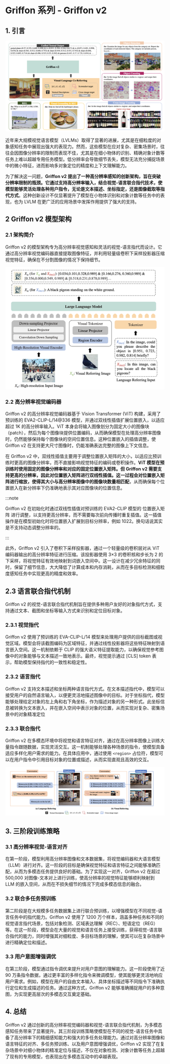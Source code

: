 # Griffon 系列 - Griffon v2

## 1. 引言

![picture 1](images/fc010a3b3622d53f978245ab8bb05300d57618e0ef70305795a2b459c8d7397e.png)

近年来大规模视觉语言模型（LVLMs）取得了显著的进展，尤其是在细粒度的对象感知任务中展现出强大的表现力。然而，这些模型在应对复杂、密集场景时，往往会因图像分辨率的限制而表现不佳，尤其是在细小物体的识别、精确对象计数等任务上难以超越专用任务模型。低分辨率会导致细节丢失，模型无法充分捕捉场景中的微小特征，进而影响多对象定位的精度和上下文理解能力。

为了解决这一问题，**Griffon v2 提出了一种高分辨率感知的创新架构，旨在突破分辨率限制的瓶颈。它通过支持高分辨率输入，结合视觉-语言联合指代技术，使模型能够灵活处理各种用户指令，无论是文本描述、坐标指定，还是图像截取等指代方式**。这种创新设计不仅显著提升了模型在小物体识别和对象计数等任务中的表现，也为 LVLM 在更广泛的应用场景中发挥作用提供了强大的支持。

## 2 Griffon v2 模型架构

### 2.1 架构简介

Griffon v2 的模型架构专为高分辨率视觉感知和灵活的视觉-语言指代而设计。它通过高分辨率视觉编码器直接提取图像特征，并利用轻量级卷积下采样投影器压缩视觉特征，确保在不分割图像的情况下保持细节。

![picture 0](images/e2b8261eeb315e48a53a9e40b3c12574525e3d2868c82a4a8cd6e7f195a249e1.png)

### 2.2 高分辨率视觉编码器

Griffon v2 的高分辨率视觉编码器基于 Vision Transformer (ViT) 构建，采用了预训练的 EVA2-CLIP-L/14@336 模型，并通过双线性插值扩展位置嵌入，以适应超过 1K 的高分辨率输入。ViT 本身会将输入图像划分为固定大小的图像块（patch），然后为每个图像块提供位置编码，从而确保模型在处理高分辨率图像时，仍然能够保持每个图像块的空间位置信息。这种位置嵌入的插值调整，使 Griffon v2 在支持更大尺寸图像时，仍能准确表达完整的图像上下文信息。

在 Griffon v2 中，双线性插值主要用于调整位置嵌入矩阵的大小，以适应比预训练时更高的图像分辨率，而不直接影响视觉特征的编码或卷积操作。**ViT 模型在预训练时使用固定的图像分辨率和对应的固定位置嵌入矩阵。但 Griffon v2 需要支持更高的分辨率，因此对位置嵌入矩阵进行双线性插值。这一过程会对位置嵌入矩阵进行缩放，使得其大小与高分辨率图像中的图像块数量相匹配**，从而确保每个位置嵌入在新分辨率下仍准确地表示其对应图像块的位置信息。

:::note

Griffon v2 在初始化时通过双线性插值对预训练的 EVA2-CLIP 模型的 位置嵌入矩阵 进行调整，以支持更高分辨率，而不需要每次前向传播时重复插值。这一插值操作是在模型初始化时将位置嵌入扩展到目标分辨率，例如 1022。换句话说其实是不支持动态调整分辨率的。

:::


此外，Griffon v2 引入了卷积下采样投影器，通过一个轻量级的卷积层对从 ViT 编码器输出的高分辨率特征进行压缩。该投影器使用 3×3 的卷积核和步长为 2 的下采样，将视觉特征有效地映射到词嵌入空间中。这一设计在减少冗余特征的同时，保留了细节信息，大大降低了计算成本和内存消耗，从而在多目标检测和细粒度感知任务中实现更高的精度和效率。

## 2.3 语言联合指代机制

Griffon v2 的视觉-语言联合指代机制旨在提供多种用户友好的对象指代方式，支持通过文本、截图和坐标等输入方式来识别和定位目标对象。

### 2.3.1 视觉指代

Griffon v2 使用了预训练的 EVA-CLIP-L/14 模型来处理用户提供的目标截图或视觉区域。模型会将该截图编码为区域特征，并通过线性投影器将这些特征映射到语言嵌入空间。这一机制依赖于 CLIP 的强大语义特征提取能力，以确保视觉参考图像中的对象能够与文本描述一致地表示。最终，视觉提示通过 [CLS] token 表示，帮助模型保持指代的一致性和稳定性。

### 2.3.2 语言指代

Griffon v2 支持文本描述和坐标两种语言指代方式。在文本描述指代中，模型可以接受用户的自然语言输入，以便更灵活地描述图像中的目标。对于坐标指代，模型能够处理给定对象的左上角和右下角坐标，作为描述对象的另一种形式。此坐标信息被转换为文本嵌入，并在嵌入空间中表示对象的位置，从而实现对复杂、密集场景中的对象精准定位

### 2.3.3 联合指代

Griffon v2 在多模态环境中将视觉和语言特征对齐，通过在高分辨率图像上训练大量指令跟随数据，实现灵活交互。这一机制能够处理各种场景的指令，使模型具备适应多样化用户需求的能力。在具体应用中，通过使用 `<region>` 占位符，模型可以在用户指令中引用目标对象的位置或描述，从而实现直观且高效的交互​。

![picture 2](images/96fa620a5c9b38133d1001a4ff8099f2243d50be9db36d685a1be7de7a4793ed.png)  


## 3. 三阶段训练策略

### 3.1 高分辨率视觉-语言对齐

在第一阶段，模型利用高分辨率图像和文本数据集，将视觉编码器和大语言模型（LLM）进行对齐。这一阶段的目标是确保视觉特征和语言特征之间能够准确匹配，从而为多模态任务提供良好的基础。为了实现这一对齐，Griffon v2 在超过 500,000 对图像-文本对上进行训练，使高分辨率的视觉特征能够顺利映射到 LLM 的嵌入空间，从而在不损失细节的情况下完成多模态信息的融合。

### 3.2 联合多任务预训练

第二阶段是在大规模多任务数据集上进行联合预训练，以增强模型在不同视觉-语言任务中的指代能力。Griffon v2 使用了 1200 万个样本，涵盖多种任务和不同的视觉语言指代场景，包括对象检测、区域表达理解（REC）、短语定位（REG）等。在这一阶段，模型会在大量的视觉和语言任务上接受训练，获得视觉-语言联合指代的能力，同时增强其对细粒度、多目标场景的理解，使其可以在复杂场景中进行精确定位和描述。


### 3.3 用户意图增强调优

在第三阶段，模型通过指令调优来提升对用户意图的理解能力。这一阶段使用了近 90 万条指令数据，通过更丰富的多样化指令来微调模型，使其能够更灵活地响应用户需求。例如，模型在用户的自由文本输入、具体坐标描述等不同指令下准确执行定位和生成描述的任务。通过这种方式，Griffon v2 能够准确捕捉用户的多种意图，为实现更高层次的多模态交互奠定基础。


## 4. 总结

Griffon v2 通过创新的高分辨率视觉编码器和视觉-语言联合指代机制，为多模态感知任务带来了显著提升。其三阶段训练策略使模型在不同的视觉-语言任务中具备了高分辨率下的精细感知能力和强大的多任务处理能力。通过对高分辨率图像和语言特征的对齐、多任务预训练、以及用户意图增强调优，Griffon v2 实现了在复杂场景中对细小物体的精准定位与描述，不仅在对象检测、对象计数等任务上超越了现有的专用模型，也表现出在多模态互动中的卓越表现。